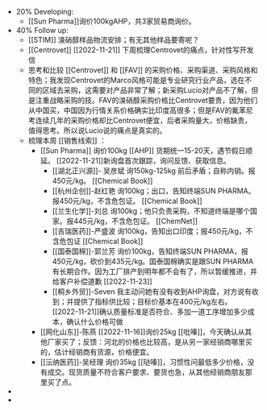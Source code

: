 - 20% Developing:
	- [[Sun Pharma]]询价100kgAHP，共3家贸易商询价。
- 40% Follow up:
	- [[STIM]] 溴硝醇样品物流安排；有无其他样品要寄呢？
	- [[Centrovet]] [[2022-11-21]] 下周梳理Centrovet的痛点，针对性写开发信
	- 思考和比较 [[Centrovet]] 和 [[FAV]] 的采购价格、采购渠道、采购风格和特色；我发现Centrovet的Marco风格可能是专业研究行业产品，选在不同的区域去采购，这需要对产品非常了解；新采购Lucio对产品不了解，但是注重战略采购的技。FAV的溴硝醇采购价格比Centrovet要贵，因为他们从中国买，中国因为行情关系价格确实比印度高很多；但是FAV的氟苯尼考连续几年的采购价格却比Centrovet便宜，后者采购量大，价格缺贵，值得思考。所以说Lucio说的痛点是真实的。
	- 梳理本周 [[销售线索]] ：
		- [[Sun Pharma]] 询价100kg [[AHP]] 货期统一15-20天，遇节假日顺延。 [[2022-11-21]]新询盘首次跟踪，询问反馈、获取信息。
			- [[湖北正兴源]]- 吴彦斌 询150kg-125kg 前后矛盾；自称内销。报450元/kg。 [[Chemical Book]]
			- [[杭州企创]]-赵红艳 询100kg；出口，告知终端SUN PHARMA。报450元/kg，不含危包证。 [[Chemical Book]]
			- [[兰生化学]]-刘总 询100kg；他只负责采购，不知道终端是哪个国家。报445元/kg，不含危包证。 [[ChemNet]]
			- [[吉瑞医药]]-严盛波 询100kg，告知出口印度；报450元/kg，不含危包证 [[Chemical Book]]
			- [[国泰国棉]]-郭兰芳 询价100kg，告知终端SUN PHARMA，报450元/kg，砍价到435元/kg。国泰国棉确实是跟SUN PHARMA有长期合作。因为工厂排产到明年都不会有了，所以暂缓推进，并给客户补偿道歉 [[2022-11-23]]
			- [[桐乡外贸]]-Seven 我主动问她有没有收到AHP询盘，对方说有收到；并提供了指标供比较；目标价基本在400元/kg左右。 [[2022-11-21]]确认质量标准是否符合、多加一道工序增加多少成本，确认什么价格可做
		- [[网化山东]]-陈燕 [[2022-11-16]]询价25kg [[吡嗪]]，今天确认从其他厂家买了；反馈：河北的价格也比较高，是从另一家经销商哪里买的，估计经销商有货源，价格便宜。
		- [[沄纳医药]]-吴经理 询价35kg [[哒嗪]]，习惯性问最低多少价格，没有成交。现货质量不符合客户要求、要货也急，从其他经销商朋友那里买了点。
-
-